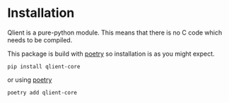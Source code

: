 # Installation

Qlient is a pure-python module. This means that there is no C code which needs to be compiled.

This package is build with [poetry](https://python-poetry.org/) so installation is as you might expect.

```shell
pip install qlient-core
```

or using [poetry](https://python-poetry.org/)

```shell
poetry add qlient-core
```